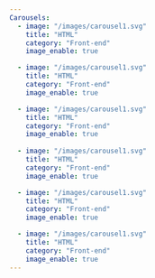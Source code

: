 ```yaml
---
Carousels:
  - image: "/images/carousel1.svg"
    title: "HTML"
    category: "Front-end"
    image_enable: true

  - image: "/images/carousel1.svg"
    title: "HTML"
    category: "Front-end"
    image_enable: true

  - image: "/images/carousel1.svg"
    title: "HTML"
    category: "Front-end"
    image_enable: true
    
  - image: "/images/carousel1.svg"
    title: "HTML"
    category: "Front-end"
    image_enable: true

  - image: "/images/carousel1.svg"
    title: "HTML"
    category: "Front-end"
    image_enable: true

  - image: "/images/carousel1.svg"
    title: "HTML"
    category: "Front-end"
    image_enable: true
---
```

